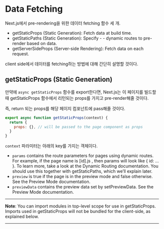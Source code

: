 # Data Fetching

Next.js에서 pre-rendering을 위한 데이터 fetching 함수 세 개. 

- getStaticProps (Static Generation): Fetch data at build time.
- getStaticPaths (Static Generation): Specify - - dynamic routes to pre-render based on data.
- getServerSideProps (Server-side Rendering): Fetch data on each request.

client side에서 데이터를 fetching하는 방법에 대해 간단히 설명할 것이다. 


## getStaticProps (Static Generation)

만약에 `async getStaticProps` 함수를 export한다면, Next.js는 이 페이지를 빌드할 때 getStaticProps 함수에서 리턴되는 props를 가지고 pre-render해줄 것이다.  

즉, return 되는 props를 해당 페이지 컴포넌트에 pass해줄 것이다. 

```js
export async function getStaticProps(context) {
  return {
    props: {}, // will be passed to the page component as props
  }
}
```

`context` 파라미터는 아래의 key를 가지는 객체이다.

- `params` contains the route parameters for pages using dynamic routes. For example, if the page name is [id].js , then params will look like { id: ... }. To learn more, take a look at the Dynamic Routing documentation. You should use this together with getStaticPaths, which we’ll explain later.
- `preview` is true if the page is in the preview mode and false otherwise. See the Preview Mode documentation.
- `previewData` contains the preview data set by setPreviewData. See the Preview Mode documentation.

---
**Note**: You can import modules in top-level scope for use in getStaticProps. Imports used in getStaticProps will not be bundled for the client-side, as explained below.

---